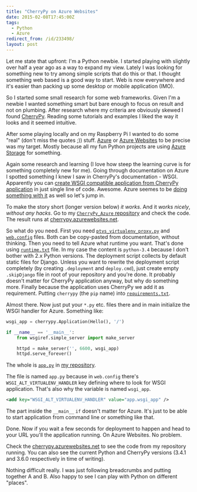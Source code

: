 ```yaml
---
title: "CherryPy on Azure Websites"
date: 2015-02-08T17:45:00Z
tags:
  - Python
  - Azure
redirect_from: /id/233498/
layout: post
---
```

Let me state that upfront: I'm a Python newbie. I started playing with slightly over half a year ago as a way to expand my view. Lately I was looking for something new to try among simple scripts that do this or that. I thought something web based is a good way to start. Web is now everywhere and it's easier than packing up some desktop or mobile application (IMO).

So I started some small research for some web frameworks. Given I'm a newbie I wanted something smart but bare enough to focus on result and not on plumbing. After research where my criteria are obviously skewed I found [CherryPy][1]. Reading some tutorials and examples I liked the way it looks and it seemed intuitive.

<!-- excerpt -->

After some playing locally and on my Raspberry Pi I wanted to do some "real" (don't miss the quotes ;)) stuff. [Azure][2] or [Azure Websites][3] to be precise was my target. Mostly because all my fun Python projects are using [Azure Storage][4] for something.

Again some research and learning (I love how steep the learning curve is for something completely new for me). Going through documentation on Azure I spotted something I knew I saw in CherryPy's documentation - WSGI. Apparently you can [create WSGI compatible application from CherryPy application][5] in just single line of code. Awesome. Azure seemes to be [doing something with it][6] as well so let's jump in.

To make the story short (longer version below) _it works_. And it _works nicely_, _without any hacks_. Go to my [`CherryPy_Azure` repository][7] and check the code. The result runs at [cherrypy.azurewebsites.net][8].

So what do you need. First you need [`ptvs_virtualenv_proxy.py`][9] and [`web.config`][10] files. Both can be copy-pasted from documentation, without thinking. Then you need to tell Azure what runtime you want. That's done using [`runtime.txt`][11] file. In my case the content is `python-3.4` because I don't bother with 2.x Python versions. The deployment script collects by default static files for Django. Unless you want to rewrite the deployment script completely (by creating `.deployment` and `deploy.cmd`), just create empty `.skipDjango` file in root of your repository and you're done. It probably doesn't matter for CherryPy application anyway, but why do something more. Finally because the application uses CherryPy we add it as requirement. Putting `cherrypy` (the `pip` name) into [`requirements.txt`][12].

Almost there. Now just put your `*.py` etc. files there and in main initialize the WSGI handler for Azure. Something like:

```python
wsgi_app = cherrypy.Application(Hello(), '/')

if __name__ == '__main__':
	from wsgiref.simple_server import make_server

	httpd = make_server('', 6600, wsgi_app)
	httpd.serve_forever()
``` 

The whole is [`app.py`][13] in [my repository][7].

The file is named `app.py` because in `web.config` there's `WSGI_ALT_VIRTUALENV_HANDLER` key defining where to look for WSGI application. That's also why the variable is named `wsgi_app`.

```xml
<add key="WSGI_ALT_VIRTUALENV_HANDLER" value="app.wsgi_app" />
```

The part inside the `__main__` `if` doesn't matter for Azure. It's just to be able to start application from command line or something like that.

Done. Now if you wait a few seconds for deployment to happen and head to your URL you'll the application running. On Azure Websites. No problem.

Check the [cherrypy.azurewebsites.net][8] to see the code from my repository running. You can also see the current Python and CherryPy versions (3.4.1 and 3.6.0 respectively in time of writing).

Nothing difficult really. I was just following breadcrumbs and putting together A and B. Also happy to see I can play with Python on different "places". 

[1]: http://www.cherrypy.org/
[2]: http://azure.microsoft.com/
[3]: http://azure.microsoft.com/en-us/services/websites/
[4]: http://azure.microsoft.com/en-us/services/storage/
[5]: http://docs.cherrypy.org/en/latest/advanced.html#wsgi-support
[6]: http://azure.microsoft.com/en-us/documentation/articles/web-sites-python-configure/
[7]: https://github.com/cincuranet/CherryPy_Azure
[8]: http://cherrypy.azurewebsites.net/
[9]: https://github.com/cincuranet/CherryPy_Azure/blob/master/ptvs_virtualenv_proxy.py
[10]: https://github.com/cincuranet/CherryPy_Azure/blob/master/web.config
[11]: https://github.com/cincuranet/CherryPy_Azure/blob/master/runtime.txt
[12]: https://github.com/cincuranet/CherryPy_Azure/blob/master/requirements.txt
[13]: https://github.com/cincuranet/CherryPy_Azure/blob/master/app.py